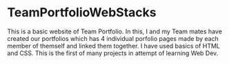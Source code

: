 # TeamPortfolioWebStacks

This is a basic website of Team Portfolio. In this, I and my Team mates have created our portfolios which has 4 individual porfolio pages made by each member of themself and linked them together.
I have used basics of HTML and CSS. This is the first of many projects in attempt of learning Web Dev.
